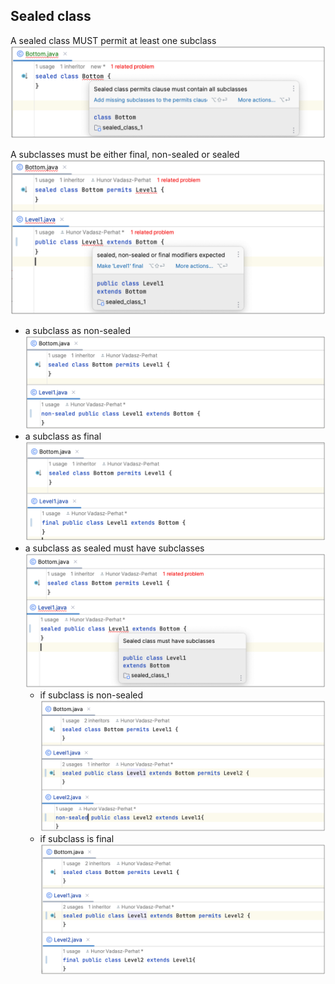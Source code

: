 ## Sealed class

A sealed class MUST permit at least one subclass
  ![sealed_class_must_contain_at_leat_one_subclass](https://github.com/HunorVadaszPerhat/java_lang_specs/blob/main/images/sealed_class_must_contain_subclass.png)

A subclasses must be either final, non-sealed or sealed
  ![sealed_class_rule_1](https://github.com/HunorVadaszPerhat/java_lang_specs/blob/main/images/sealed_class_rules_1.png)
  
  - a subclass as non-sealed
    ![sealed_class_rule_2](https://github.com/HunorVadaszPerhat/java_lang_specs/blob/main/images/sealed_class_rule_2.png)
  - a subclass as final
    ![sealed_class_rule_3](https://github.com/HunorVadaszPerhat/java_lang_specs/blob/main/images/sealed_class_rule_3.png)
  - a subclass as sealed must have subclasses
    ![sealed_class_rule_4](https://github.com/HunorVadaszPerhat/java_lang_specs/blob/main/images/sealed_class_rule_4.png)
    - if subclass is non-sealed
      ![sealed_class_rule_5](https://github.com/HunorVadaszPerhat/java_lang_specs/blob/main/images/sealed_class_rule_5.png)
    - if subclass is final
      ![sealed_class_rule_6](https://github.com/HunorVadaszPerhat/java_lang_specs/blob/main/images/sealed_class_rule_6.png)




  
